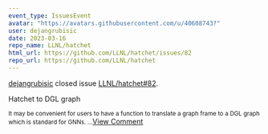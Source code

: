 ```yaml
---
event_type: IssuesEvent
avatar: "https://avatars.githubusercontent.com/u/40608743?"
user: dejangrubisic
date: 2023-03-16
repo_name: LLNL/hatchet
html_url: https://github.com/LLNL/hatchet/issues/82
repo_url: https://github.com/LLNL/hatchet
---
```


<a href='https://github.com/dejangrubisic' target='_blank'>dejangrubisic</a> closed issue <a href='https://github.com/LLNL/hatchet/issues/82' target='_blank'>LLNL/hatchet#82</a>.

<p>Hatchet to DGL graph</p><small>It may be convenient for users to have a function to translate a graph frame to a DGL graph which is standard for GNNs. ...</small><a href='https://github.com/LLNL/hatchet/issues/82' target='_blank'>View Comment</a>